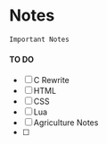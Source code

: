 # Notes
`Important Notes`

#### TO DO 
- [ ] C Rewrite
- [ ] HTML 
- [ ] CSS
- [ ] Lua
- [ ] Agriculture Notes
- [ ] 